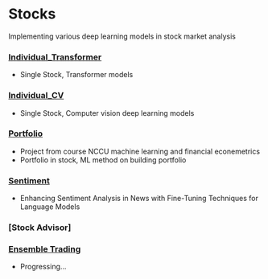 # Stocks
Implementing various deep learning models in stock market analysis

### [Individual_Transformer](https://github.com/KJJHHH/Stocks/tree/main/Individual_Transformer)
- Single Stock, Transformer models
### [Individual_CV](https://github.com/KJJHHH/Stocks/tree/main/Individual_CV)
- Single Stock, Computer vision deep learning models
### [Portfolio](https://github.com/KJJHHH/Stocks/tree/main/Portfolio)
- Project from course NCCU machine learning and financial econemetrics  
- Portfolio in stock, ML method on building portfolio
### [Sentiment](https://github.com/KJJHHH/Stocks/tree/main/Sentiment)
- Enhancing Sentiment Analysis in News with Fine-Tuning Techniques for Language Models
### [Stock Advisor]
### [Ensemble Trading](https://github.com/KJJHHH/Stocks/blob/main/ensemble-trade.ipynb)
- Progressing...